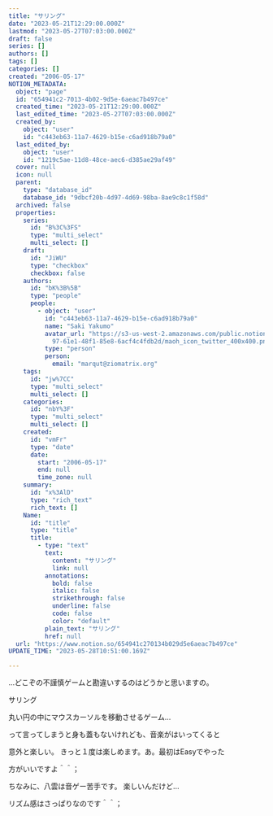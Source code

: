 ```yaml
---
title: "サリング"
date: "2023-05-21T12:29:00.000Z"
lastmod: "2023-05-27T07:03:00.000Z"
draft: false
series: []
authors: []
tags: []
categories: []
created: "2006-05-17"
NOTION_METADATA:
  object: "page"
  id: "654941c2-7013-4b02-9d5e-6aeac7b497ce"
  created_time: "2023-05-21T12:29:00.000Z"
  last_edited_time: "2023-05-27T07:03:00.000Z"
  created_by:
    object: "user"
    id: "c443eb63-11a7-4629-b15e-c6ad918b79a0"
  last_edited_by:
    object: "user"
    id: "1219c5ae-11d8-48ce-aec6-d385ae29af49"
  cover: null
  icon: null
  parent:
    type: "database_id"
    database_id: "9dbcf20b-4d97-4d69-98ba-8ae9c8c1f58d"
  archived: false
  properties:
    series:
      id: "B%3C%3FS"
      type: "multi_select"
      multi_select: []
    draft:
      id: "JiWU"
      type: "checkbox"
      checkbox: false
    authors:
      id: "bK%3B%5B"
      type: "people"
      people:
        - object: "user"
          id: "c443eb63-11a7-4629-b15e-c6ad918b79a0"
          name: "Saki Yakumo"
          avatar_url: "https://s3-us-west-2.amazonaws.com/public.notion-static.com/3ad1c4\
            97-61e1-48f1-85e8-6acf4c4fdb2d/maoh_icon_twitter_400x400.png"
          type: "person"
          person:
            email: "marqut@ziomatrix.org"
    tags:
      id: "jw%7CC"
      type: "multi_select"
      multi_select: []
    categories:
      id: "nbY%3F"
      type: "multi_select"
      multi_select: []
    created:
      id: "vmFr"
      type: "date"
      date:
        start: "2006-05-17"
        end: null
        time_zone: null
    summary:
      id: "x%3AlD"
      type: "rich_text"
      rich_text: []
    Name:
      id: "title"
      type: "title"
      title:
        - type: "text"
          text:
            content: "サリング"
            link: null
          annotations:
            bold: false
            italic: false
            strikethrough: false
            underline: false
            code: false
            color: "default"
          plain_text: "サリング"
          href: null
  url: "https://www.notion.so/654941c270134b029d5e6aeac7b497ce"
UPDATE_TIME: "2023-05-28T10:51:00.169Z"

---
```

<link rel="stylesheet" href="https://cdn.jsdelivr.net/npm/katex@0.16.2/dist/katex.min.css" integrity="sha384-bYdxxUwYipFNohQlHt0bjN/LCpueqWz13HufFEV1SUatKs1cm4L6fFgCi1jT643X" crossorigin="anonymous">


…どこぞの不謹慎ゲームと勘違いするのはどうかと思いますの。


サリング


丸い円の中にマウスカーソルを移動させるゲーム…


って言ってしまうと身も蓋もないけれども、音楽がはいってくると


意外と楽しい。 きっと１度は楽しめます。あ。最初はEasyでやった


方がいいですよ＾＾；


ちなみに、八雲は音ゲー苦手です。 楽しいんだけど…


リズム感はさっぱりなのです＾＾；

